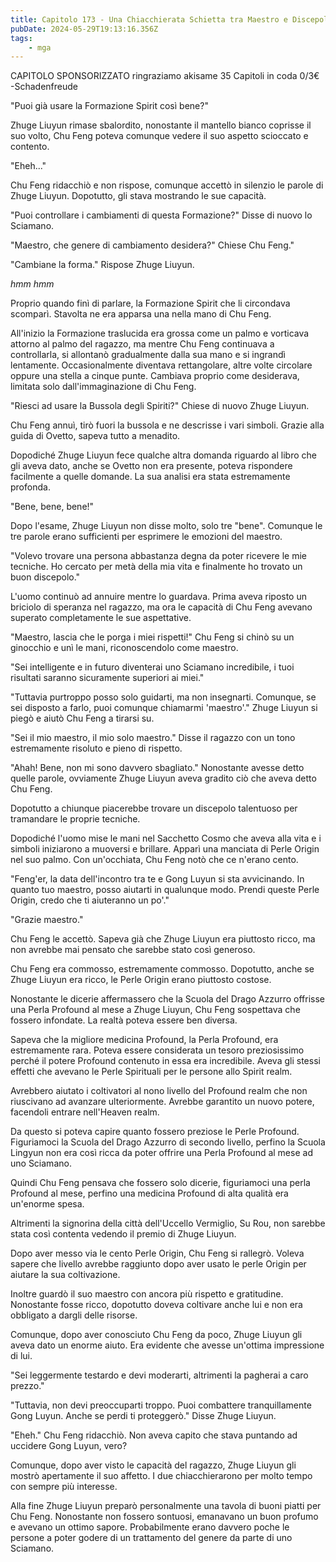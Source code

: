 ```yaml
---
title: Capitolo 173 - Una Chiacchierata Schietta tra Maestro e Discepolo
pubDate: 2024-05-29T19:13:16.356Z
tags:
    - mga
---
```



CAPITOLO SPONSORIZZATO ringraziamo akisame
35 Capitoli in coda 0/3€
-Schadenfreude


"Puoi già usare la Formazione Spirit così bene?"


Zhuge Liuyun rimase sbalordito, nonostante il mantello bianco coprisse il suo volto, Chu Feng poteva comunque vedere il suo aspetto scioccato e contento.


"Eheh..."


Chu Feng ridacchiò e non rispose, comunque accettò in silenzio le parole di Zhuge Liuyun. Dopotutto, gli stava mostrando le sue capacità.


"Puoi controllare i cambiamenti di questa Formazione?" Disse di nuovo lo Sciamano.


"Maestro, che genere di cambiamento desidera?" Chiese Chu Feng."


"Cambiane la forma." Rispose Zhuge Liuyun.


*hmm hmm*


Proprio quando finì di parlare, la Formazione Spirit che li circondava scomparì. Stavolta ne era apparsa una nella mano di Chu Feng.


All'inizio la Formazione traslucida era grossa come un palmo e vorticava attorno al palmo del ragazzo, ma mentre Chu Feng continuava a controllarla, si allontanò gradualmente dalla sua mano e si ingrandì lentamente. Occasionalmente diventava rettangolare, altre volte circolare oppure una stella a cinque punte. Cambiava proprio come desiderava, limitata solo dall'immaginazione di Chu Feng.


"Riesci ad usare la Bussola degli Spiriti?" Chiese di nuovo Zhuge Liuyun.


Chu Feng annuì, tirò fuori la bussola e ne descrisse i vari simboli. Grazie alla guida di Ovetto, sapeva tutto a menadito.


Dopodiché Zhuge Liuyun fece qualche altra domanda riguardo al libro che gli aveva dato, anche se Ovetto non era presente, poteva rispondere facilmente a quelle domande. La sua analisi era stata estremamente profonda.


"Bene, bene, bene!"


Dopo l'esame, Zhuge Liuyun non disse molto, solo tre "bene". Comunque le tre parole erano sufficienti per esprimere le emozioni del maestro.


"Volevo trovare una persona abbastanza degna da poter ricevere le mie tecniche. Ho cercato per metà della mia vita e finalmente ho trovato un buon discepolo."


L'uomo continuò ad annuire mentre lo guardava.
Prima aveva riposto un briciolo di speranza nel ragazzo, ma ora le capacità di Chu Feng avevano superato completamente le sue aspettative.


"Maestro, lascia che le porga i miei rispetti!" Chu Feng si chinò su un ginocchio e unì le mani, riconoscendolo come maestro.


"Sei intelligente e in futuro diventerai uno Sciamano incredibile, i tuoi risultati saranno sicuramente superiori ai miei."


"Tuttavia purtroppo posso solo guidarti, ma non insegnarti. Comunque, se sei disposto a farlo, puoi comunque chiamarmi 'maestro'." Zhuge Liuyun si piegò e aiutò Chu Feng a tirarsi su.


"Sei il mio maestro, il mio solo maestro." Disse il ragazzo con un tono estremamente risoluto e pieno di rispetto.


"Ahah! Bene, non mi sono davvero sbagliato." Nonostante avesse detto quelle parole, ovviamente Zhuge Liuyun aveva gradito ciò che aveva detto Chu Feng.


Dopotutto a chiunque piacerebbe trovare un discepolo talentuoso per tramandare le proprie tecniche.


Dopodiché l'uomo mise le mani nel Sacchetto Cosmo che aveva alla vita e i simboli iniziarono a muoversi e brillare. Apparì una manciata di Perle Origin nel suo palmo. Con un'occhiata, Chu Feng notò che ce n'erano cento.


"Feng'er, la data dell'incontro tra te e Gong Luyun si sta avvicinando. In quanto tuo maestro, posso aiutarti in qualunque modo. Prendi queste Perle Origin, credo che ti aiuteranno un po'."


"Grazie maestro."


Chu Feng le accettò. Sapeva già che Zhuge Liuyun era piuttosto ricco, ma non avrebbe mai pensato che sarebbe stato così generoso.


Chu Feng era commosso, estremamente commosso. Dopotutto, anche se Zhuge Liuyun era ricco, le Perle Origin erano piuttosto costose.


Nonostante le dicerie affermassero che la Scuola del Drago Azzurro offrisse una Perla Profound al mese a Zhuge Liuyun, Chu Feng sospettava che fossero infondate. La realtà poteva essere ben diversa.


Sapeva che la migliore medicina Profound, la Perla Profound, era estremamente rara. Poteva essere considerata un tesoro preziosissimo perché il potere Profound contenuto in essa era incredibile. Aveva gli stessi effetti che avevano le Perle Spirituali per le persone allo Spirit realm.


Avrebbero aiutato i coltivatori al nono livello del Profound realm che non riuscivano ad avanzare ulteriormente. Avrebbe garantito un nuovo potere, facendoli entrare nell'Heaven realm.


Da questo si poteva capire quanto fossero preziose le Perle Profound. Figuriamoci la Scuola del Drago Azzurro di secondo livello, perfino la Scuola Lingyun non era così ricca da poter offrire una Perla Profound al mese ad uno Sciamano.


Quindi Chu Feng pensava che fossero solo dicerie, figuriamoci una perla Profound al mese, perfino una medicina Profound di alta qualità era un'enorme spesa.


Altrimenti la signorina della città dell'Uccello Vermiglio, Su Rou, non sarebbe stata così contenta vedendo il premio di Zhuge Liuyun.


Dopo aver messo via le cento Perle Origin, Chu Feng si rallegrò. Voleva sapere che livello avrebbe raggiunto dopo aver usato le perle Origin per aiutare la sua coltivazione.


Inoltre guardò il suo maestro con ancora più rispetto e gratitudine. Nonostante fosse ricco, dopotutto doveva coltivare anche lui e non era obbligato a dargli delle risorse.


Comunque, dopo aver conosciuto Chu Feng da poco, Zhuge Liuyun gli aveva dato un enorme aiuto. Era evidente che avesse un'ottima impressione di lui.


"Sei leggermente testardo e devi moderarti, altrimenti la pagherai a caro prezzo."


"Tuttavia, non devi preoccuparti troppo. Puoi combattere tranquillamente Gong Luyun. Anche se perdi ti proteggerò." Disse Zhuge Liuyun.


"Eheh." Chu Feng ridacchiò. Non aveva capito che stava puntando ad uccidere Gong Luyun, vero?


Comunque, dopo aver visto le capacità del ragazzo, Zhuge Liuyun gli mostrò apertamente il suo affetto. I due chiacchierarono per molto tempo con sempre più interesse.


Alla fine Zhuge Liuyun preparò personalmente una tavola di buoni piatti per Chu Feng. Nonostante non fossero sontuosi, emanavano un buon profumo e avevano un ottimo sapore.
Probabilmente erano davvero poche le persone a poter godere di un trattamento del genere da parte di uno Sciamano.





